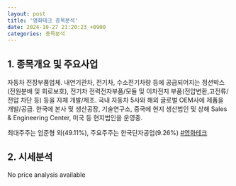 ```yaml
---
layout: post
title: '영화테크 종목분석'
date: 2024-10-27 21:20:23 +0900
categories: 종목분석
---
```


## 1. 종목개요 및 주요사업

자동차 전장부품업체. 내연기관차, 전기차, 수소전기차량 등에 공급되어지는 정션박스(전원분배 및 회로보호), 전기차 전력전자부품/모듈 및 이차전지 부품(전압변환,고전류/전압 차단 등) 등을 자체 개발/제조. 국내 자동차 5사와 해외 글로벌 OEM사에 제품을 개발/공급. 한국에 본사 및 생산공장, 기술연구소, 중국에 현지 생산법인 및 상해 Sales & Engineering Center, 미국 등 현지법인을 운영중.

최대주주는 엄준형 외(49.11%), 주요주주는 한국단자공업(9.26%)
[#영화테크](#)

## 2. 시세분석

No price analysis available
